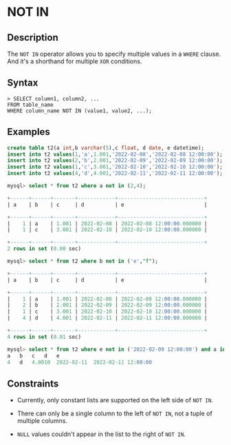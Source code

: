 # **NOT IN**

## **Description**

The `NOT IN` operator allows you to specify multiple values in a `WHERE` clause. And it's a shorthand for multiple `XOR` conditions.

## **Syntax**

```
> SELECT column1, column2, ...
FROM table_name
WHERE column_name NOT IN (value1, value2, ...);
```

## **Examples**

```sql
create table t2(a int,b varchar(5),c float, d date, e datetime);
insert into t2 values(1,'a',1.001,'2022-02-08','2022-02-08 12:00:00');
insert into t2 values(2,'b',2.001,'2022-02-09','2022-02-09 12:00:00');
insert into t2 values(1,'c',3.001,'2022-02-10','2022-02-10 12:00:00');
insert into t2 values(4,'d',4.001,'2022-02-11','2022-02-11 12:00:00');

mysql> select * from t2 where a not in (2,4);

+------+------+-------+------------+----------------------------+
| a    | b    | c     | d          | e                          |

+------+------+-------+------------+----------------------------+
|    1 | a    | 1.001 | 2022-02-08 | 2022-02-08 12:00:00.000000 |
|    1 | c    | 3.001 | 2022-02-10 | 2022-02-10 12:00:00.000000 |

+------+------+-------+------------+----------------------------+
2 rows in set (0.00 sec)

mysql> select * from t2 where b not in ('e',"f");

+------+------+-------+------------+----------------------------+
| a    | b    | c     | d          | e                          |

+------+------+-------+------------+----------------------------+
|    1 | a    | 1.001 | 2022-02-08 | 2022-02-08 12:00:00.000000 |
|    2 | b    | 2.001 | 2022-02-09 | 2022-02-09 12:00:00.000000 |
|    1 | c    | 3.001 | 2022-02-10 | 2022-02-10 12:00:00.000000 |
|    4 | d    | 4.001 | 2022-02-11 | 2022-02-11 12:00:00.000000 |

+------+------+-------+------------+----------------------------+
4 rows in set (0.01 sec)

mysql> select * from t2 where e not in ('2022-02-09 12:00:00') and a in (4,5);
a	b	c	d	e
4	d	4.0010	2022-02-11	2022-02-11 12:00:00
```

## **Constraints**

* Currently, only constant lists are supported on the left side of `NOT IN`.

* There can only be a single column to the left of `NOT IN`, not a tuple of multiple columns.

* `NULL` values couldn't appear in the list to the right of `NOT IN`.
